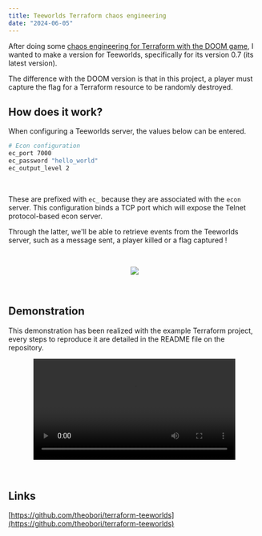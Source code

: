 ```yaml
---
title: Teeworlds Terraform chaos engineering
date: "2024-06-05"
---
```


After doing some [chaos engineering for Terraform with the DOOM game](/posts/terraform_chaos_doom/), I wanted to make a version for Teeworlds, specifically for its version 0.7 (its latest version).

The difference with the DOOM version is that in this project, a player must capture the flag for a Terraform resource to be randomly destroyed.
&nbsp;

## How does it work?

When configuring a Teeworlds server, the values below can be entered.

```bash
# Econ configuration
ec_port 7000
ec_password "hello_world"
ec_output_level 2
```
&nbsp;

These are prefixed with `ec_` because they are associated with the `econ` server. This configuration binds a TCP port which will expose the Telnet protocol-based econ server.

Through the latter, we'll be able to retrieve events from the Teeworlds server, such as a message sent, a player killed or a flag captured !

&nbsp;

<p align="center">
  <img src="/terraform_teeworlds_graph.png" style="max-width: 100%; width: auto;">
</p>

&nbsp;

## Demonstration

This demonstration has been realized with the example Terraform project, every steps to reproduce it are detailed in the README file on the repository.
&nbsp;
<p align="center" width="100%">
    <video controls width="80%">
        <source src="/teeworlds_terraform_demo.mp4" type="video/mp4">
        <a href="/teeworlds_terraform_demo.mp4">MP4</a>
    </video>
</p>

&nbsp;

## Links

[https://github.com/theobori/terraform-teeworlds](https://github.com/theobori/terraform-teeworlds)

&nbsp;
